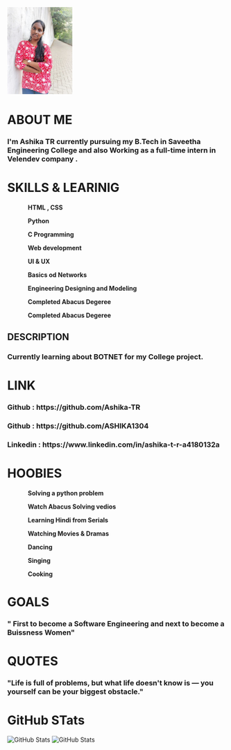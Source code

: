 <!DOCTYPE html>
<body></body>
<div class="about-section">
    <img src="WhatsApp Image 2025-06-30 at 11.06.34_1f3a262f.jpg",width="200" height="200">
    <div class="about-text">
        <h1>ABOUT ME </h1>
        <h3>I'm Ashika TR currently pursuing my B.Tech in  Saveetha Engineering College and also Working as a full-time intern in Velendev company . </h3>
    </div>
</div>

<h1>SKILLS & LEARINIG</h1>
<h4>
 <ol>
        <ul>
             HTML , CSS
        </ul>
        <ul> Python</ul>
        <ul>C Programming</ul>
        <ul>Web development</ul> 
        <ul>UI & UX</ul>
        <ul>Basics od Networks</ul> 
        <ul>Engineering Designing and Modeling</ul>
        <ul>Completed Abacus Degeree</ul>
        <ul>Completed Abacus Degeree</ul>
    </ol>
</h4>

<h2>DESCRIPTION</h2>

<h3>Currently learning about BOTNET for my College project.</h3>

<h1>LINK</h1>

<h3>Github : https://github.com/Ashika-TR</h3>
<h3>Github : https://github.com/ASHIKA1304</h3>

<h3>Linkedin : https://www.linkedin.com/in/ashika-t-r-a4180132a</h3>

<h1>HOOBIES</h1>

<h4>
     <ol>
        <ul>Solving a python problem</ul>
        <ul>Watch Abacus Solving vedios</ul>
        <ul>Learning Hindi from Serials</ul> 
        <ul>Watching Movies & Dramas</ul>
        <ul>Dancing </ul> 
        <ul>Singing</ul>
        <ul>Cooking</ul>
    </ol>

</h4>

<h1>GOALS</h1>
<h3>" First to become a Software Engineering and next to become a Buissness Women"</h3>

<h1>QUOTES</h1>
<h3>"Life is full of problems, but what life doesn't know is — you yourself can be your biggest obstacle."</h3>

<h1>GitHub STats</h1>

<img src="https://github-readme-stats.vercel.app/api?username=Ashika-TR&show_icons=true&theme=radical" alt="GitHub Stats">
<img src="https://github-readme-stats.vercel.app/api?username=ASHIKA1304&show_icons=true&theme=radical" alt="GitHub Stats">

</body>
